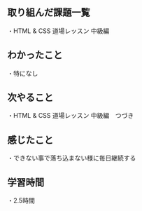 ## 取り組んだ課題一覧
・HTML & CSS 道場レッスン 中級編
## わかったこと
・特になし
## 次やること
・HTML & CSS 道場レッスン 中級編　つづき
## 感じたこと
・できない事で落ち込まない様に毎日継続する
## 学習時間
・2.5時間